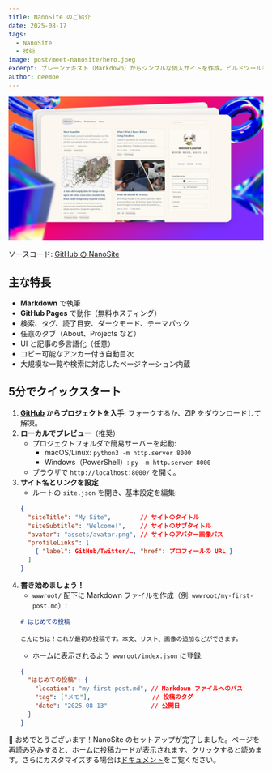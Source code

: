 ```yaml
---
title: NanoSite のご紹介
date: 2025-08-17
tags:
  - NanoSite
  - 技術
image: post/meet-nanosite/hero.jpeg
excerpt: プレーンテキスト（Markdown）からシンプルな個人サイトを作成。ビルドツールもデータベースも不要—ファイルを編集して公開するだけ。ブログ、メモ、Wiki、日記、書籍の各章に最適です。
author: deemoe
---
```


![hero](hero.png)

ソースコード: [GitHub の NanoSite](https://github.com/deemoe404/NanoSite)

## 主な特長

- **Markdown** で執筆
- **GitHub Pages** で動作（無料ホスティング）
- 検索、タグ、読了目安、ダークモード、テーマパック
- 任意のタブ（About、Projects など）
- UI と記事の多言語化（任意）
- コピー可能なアンカー付き自動目次
- 大規模な一覧や検索に対応したページネーション内蔵

## 5分でクイックスタート

1) **[GitHub](https://github.com/deemoe404/NanoSite/) からプロジェクトを入手**: フォークするか、ZIP をダウンロードして解凍。
2) **ローカルでプレビュー**（推奨）
   - プロジェクトフォルダで簡易サーバーを起動:
     - macOS/Linux: `python3 -m http.server 8000`
     - Windows（PowerShell）: `py -m http.server 8000`
   - ブラウザで `http://localhost:8000/` を開く。
3) **サイト名とリンクを設定**
   - ルートの `site.json` を開き、基本設定を編集:
   ```json
   {
     "siteTitle": "My Site",        // サイトのタイトル
     "siteSubtitle": "Welcome!",    // サイトのサブタイトル
     "avatar": "assets/avatar.png", // サイトのアバター画像パス
     "profileLinks": [
       { "label": GitHub/Twitter/…, "href": プロフィールの URL }
     ]
   }
   ```
4) **書き始めましょう！**
   - `wwwroot/` 配下に Markdown ファイルを作成（例: `wwwroot/my-first-post.md`）:
   ```markdown
   # はじめての投稿

   こんにちは！これが最初の投稿です。本文、リスト、画像の追加などができます。
   ```
   - ホームに表示されるよう `wwwroot/index.json` に登録:
   ```json
   {
     "はじめての投稿": {
       "location": "my-first-post.md", // Markdown ファイルへのパス
       "tag": ["メモ"],                 // 投稿のタグ
       "date": "2025-08-13"            // 公開日
     }
   }
   ```

🎉 おめでとうございます！NanoSite のセットアップが完了しました。ページを再読み込みすると、ホームに投稿カードが表示されます。クリックすると読めます。さらにカスタマイズする場合は[ドキュメント](?id=post/meet-nanosite/doc_ja.md)をご覧ください。
